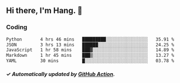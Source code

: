## Hi there, I'm Hang. 👋

### Coding

<!--START_SECTION:waka-->

```txt
Python       4 hrs 46 mins   █████████░░░░░░░░░░░░░░░░   35.91 %
JSON         3 hrs 13 mins   ██████░░░░░░░░░░░░░░░░░░░   24.25 %
JavaScript   1 hr 58 mins    ███▓░░░░░░░░░░░░░░░░░░░░░   14.89 %
Markdown     1 hr 45 mins    ███▒░░░░░░░░░░░░░░░░░░░░░   13.27 %
YAML         30 mins         █░░░░░░░░░░░░░░░░░░░░░░░░   03.78 %
```

<!--END_SECTION:waka-->

##### ✓ Automatically updated by [GitHub Action](https://github.com/huhuhang/huhuhang/actions).
